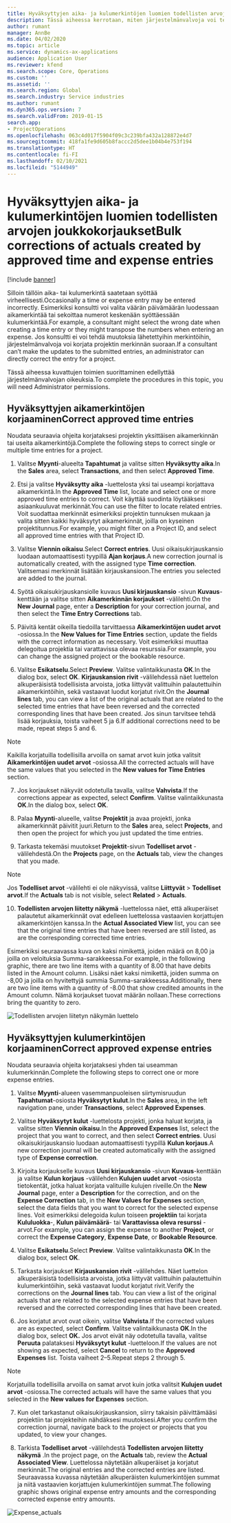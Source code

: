 ```yaml
---
title: Hyväksyttyjen aika- ja kulumerkintöjen luomien todellisten arvojen joukkokorjaukset
description: Tässä aiheessa kerrotaan, miten järjestelmänvalvoja voi tehdä yksittäisiä korjauksia tai joukkokorjauksia aiemmin hyväksyttyihin aika- tai kulumerkintöihin, jos laskutus ei ole valmis.
author: rumant
manager: AnnBe
ms.date: 04/02/2020
ms.topic: article
ms.service: dynamics-ax-applications
audience: Application User
ms.reviewer: kfend
ms.search.scope: Core, Operations
ms.custom: ''
ms.assetid: ''
ms.search.region: Global
ms.search.industry: Service industries
ms.author: rumant
ms.dyn365.ops.version: 7
ms.search.validFrom: 2019-01-15
search.app:
- ProjectOperations
ms.openlocfilehash: 063c4d017f5904f09c3c239bfa432a128872e4d7
ms.sourcegitcommit: 418fa1fe9d605b8faccc2d5dee1b04b4e753f194
ms.translationtype: HT
ms.contentlocale: fi-FI
ms.lasthandoff: 02/10/2021
ms.locfileid: "5144949"
---
```

# <a name="bulk-corrections-of-actuals-created-by-approved-time-and-expense-entries"></a><span data-ttu-id="52187-103">Hyväksyttyjen aika- ja kulumerkintöjen luomien todellisten arvojen joukkokorjaukset</span><span class="sxs-lookup"><span data-stu-id="52187-103">Bulk corrections of actuals created by approved time and expense entries</span></span>

[!include [banner](../includes/psa-now-project-operations.md)]

<span data-ttu-id="52187-104">Silloin tällöin aika- tai kulumerkintä saatetaan syöttää virheellisesti.</span><span class="sxs-lookup"><span data-stu-id="52187-104">Occasionally a time or expense entry may be entered incorrectly.</span></span> <span data-ttu-id="52187-105">Esimerkiksi konsultti voi valita väärän päivämäärän luodessaan aikamerkintää tai sekoittaa numerot keskenään syöttäessään kulumerkintää.</span><span class="sxs-lookup"><span data-stu-id="52187-105">For example, a consultant might select the wrong date when creating a time entry or they might transpose the numbers when entering an expense.</span></span> <span data-ttu-id="52187-106">Jos konsultti ei voi tehdä muutoksia lähetettyihin merkintöihin, järjestelmänvalvoja voi korjata projektin merkinnän suoraan.</span><span class="sxs-lookup"><span data-stu-id="52187-106">If a consultant can’t make the updates to the submitted entries, an administrator can directly correct the entry for a project.</span></span>

<span data-ttu-id="52187-107">Tässä aiheessa kuvattujen toimien suorittaminen edellyttää järjestelmänvalvojan oikeuksia.</span><span class="sxs-lookup"><span data-stu-id="52187-107">To complete the procedures in this topic, you will need Administrator permissions.</span></span>

## <a name="correct-approved-time-entries"></a><span data-ttu-id="52187-108">Hyväksyttyjen aikamerkintöjen korjaaminen</span><span class="sxs-lookup"><span data-stu-id="52187-108">Correct approved time entries</span></span>     

<span data-ttu-id="52187-109">Noudata seuraavia ohjeita korjataksesi projektin yksittäisen aikamerkinnän tai useita aikamerkintöjä.</span><span class="sxs-lookup"><span data-stu-id="52187-109">Complete the following steps to correct single or multiple time entries for a project.</span></span>

1. <span data-ttu-id="52187-110">Valitse **Myynti**-alueelta **Tapahtumat** ja valitse sitten **Hyväksytty aika**.</span><span class="sxs-lookup"><span data-stu-id="52187-110">In the **Sales** area, select **Transactions**, and then select **Approved Time**.</span></span> 

2. <span data-ttu-id="52187-111">Etsi ja valitse **Hyväksytty aika** -luettelosta yksi tai useampi korjattava aikamerkintä.</span><span class="sxs-lookup"><span data-stu-id="52187-111">In the **Approved Time** list, locate and select one or more approved time entries to correct.</span></span> <span data-ttu-id="52187-112">Voit käyttää suodinta löytääksesi asiaankuuluvat merkinnät.</span><span class="sxs-lookup"><span data-stu-id="52187-112">You can use the filter to locate related entries.</span></span> <span data-ttu-id="52187-113">Voit suodattaa merkinnät esimerkiksi projektin tunnuksen mukaan ja valita sitten kaikki hyväksytyt aikamerkinnät, joilla on kyseinen projektitunnus.</span><span class="sxs-lookup"><span data-stu-id="52187-113">For example, you might filter on a Project ID, and select all approved time entries with that Project ID.</span></span>

3. <span data-ttu-id="52187-114">Valitse **Viennin oikaisu**.</span><span class="sxs-lookup"><span data-stu-id="52187-114">Select **Correct entries**.</span></span> <span data-ttu-id="52187-115">Uusi oikaisukirjauskansio luodaan automaattisesti tyypillä **Ajan korjaus**.</span><span class="sxs-lookup"><span data-stu-id="52187-115">A new correction journal is automatically created, with the assigned type **Time correction**.</span></span> <span data-ttu-id="52187-116">Valitsemasi merkinnät lisätään kirjauskansioon.</span><span class="sxs-lookup"><span data-stu-id="52187-116">The entries you selected are added to the journal.</span></span> 

4. <span data-ttu-id="52187-117">Syötä oikaisukirjauskansiolle kuvaus **Uusi kirjauskansio** -sivun **Kuvaus**-kenttään ja valitse sitten **Aikamerkinnän korjaukset** -välilehti.</span><span class="sxs-lookup"><span data-stu-id="52187-117">On the **New Journal** page, enter a **Description** for your correction journal, and then select the **Time Entry Corrections** tab.</span></span>  
5. <span data-ttu-id="52187-118">Päivitä kentät oikeilla tiedoilla tarvittaessa **Aikamerkintöjen uudet arvot** -osiossa.</span><span class="sxs-lookup"><span data-stu-id="52187-118">In the **New Values for Time Entries** section, update the fields with the correct information as necessary.</span></span> <span data-ttu-id="52187-119">Voit esimerkiksi muuttaa delegoitua projektia tai varattavissa olevaa resurssia.</span><span class="sxs-lookup"><span data-stu-id="52187-119">For example, you can change the assigned project or the bookable resource.</span></span>

6. <span data-ttu-id="52187-120">Valitse **Esikatselu**.</span><span class="sxs-lookup"><span data-stu-id="52187-120">Select **Preview**.</span></span> <span data-ttu-id="52187-121">Valitse valintaikkunasta **OK**.</span><span class="sxs-lookup"><span data-stu-id="52187-121">In the dialog box, select **OK**.</span></span> <span data-ttu-id="52187-122">**Kirjauskansion rivit** -välilehdessä näet luettelon alkuperäisistä todellisista arvoista, jotka liittyvät valittuihin palautettuihin aikamerkintöihin, sekä vastaavat luodut korjatut rivit.</span><span class="sxs-lookup"><span data-stu-id="52187-122">On the **Journal lines** tab, you can view a list of the original actuals that are related to the selected time entries that have been reversed and the corrected corresponding lines that have been created.</span></span> <span data-ttu-id="52187-123">Jos sinun tarvitsee tehdä lisää korjauksia, toista vaiheet 5 ja 6.</span><span class="sxs-lookup"><span data-stu-id="52187-123">If additional corrections need to be made, repeat steps 5 and 6.</span></span> 

> [!NOTE]
> <span data-ttu-id="52187-124">Kaikilla korjatuilla todellisilla arvoilla on samat arvot kuin jotka valitsit **Aikamerkintöjen uudet arvot** -osiossa.</span><span class="sxs-lookup"><span data-stu-id="52187-124">All the corrected actuals will have the same values that you selected in the **New values for Time Entries** section.</span></span>

7. <span data-ttu-id="52187-125">Jos korjaukset näkyvät odotetulla tavalla, valitse **Vahvista**.</span><span class="sxs-lookup"><span data-stu-id="52187-125">If the corrections appear as expected, select **Confirm**.</span></span> <span data-ttu-id="52187-126">Valitse valintaikkunasta **OK**.</span><span class="sxs-lookup"><span data-stu-id="52187-126">In the dialog box, select **OK**.</span></span>

8. <span data-ttu-id="52187-127">Palaa **Myynti**-alueelle, valitse **Projektit** ja avaa projekti, jonka aikamerkinnät päivitit juuri.</span><span class="sxs-lookup"><span data-stu-id="52187-127">Return to the **Sales** area, select **Projects**, and then open the project for which you just updated the time entries.</span></span> 

9. <span data-ttu-id="52187-128">Tarkasta tekemäsi muutokset **Projektit**-sivun **Todelliset arvot** -välilehdestä.</span><span class="sxs-lookup"><span data-stu-id="52187-128">On the **Projects** page, on the **Actuals** tab, view the changes that you made.</span></span> 

> [!NOTE]
> <span data-ttu-id="52187-129">Jos **Todelliset arvot** -välilehti ei ole näkyvissä, valitse **Liittyvät** > **Todelliset arvot**.</span><span class="sxs-lookup"><span data-stu-id="52187-129">If the **Actuals** tab is not visible, select **Related** > **Actuals**.</span></span>  

10. <span data-ttu-id="52187-130">**Todellisten arvojen liitetty näkymä** -luettelossa näet, että alkuperäiset palautetut aikamerkinnät ovat edelleen luettelossa vastaavien korjattujen aikamerkintöjen kanssa.</span><span class="sxs-lookup"><span data-stu-id="52187-130">In the **Actual Associated View** list, you can see that the original time entries that have been reversed are still listed, as are the corresponding corrected time entries.</span></span> 

<span data-ttu-id="52187-131">Esimerkiksi seuraavassa kuva on kaksi nimikettä, joiden määrä on 8,00 ja joilla on veloituksia Summa-sarakkeessa.</span><span class="sxs-lookup"><span data-stu-id="52187-131">For example, in the following graphic, there are two line items with a quantity of 8.00 that have debits listed in the Amount column.</span></span> <span data-ttu-id="52187-132">Lisäksi näet kaksi nimikettä, joiden summa on -8,00 ja joilla on hyvitettyjä summia Summa-sarakkeessa.</span><span class="sxs-lookup"><span data-stu-id="52187-132">Additionally, there are two line items with a quantity of -8.00 that show credited amounts in the Amount column.</span></span> <span data-ttu-id="52187-133">Nämä korjaukset tuovat määrän nollaan.</span><span class="sxs-lookup"><span data-stu-id="52187-133">These corrections bring the quantity to zero.</span></span>

![Todellisten arvojen liitetyn näkymän luettelo](https://github.com/MicrosoftDocs/dynamics-365-customer-engagement-pr/blob/bulk-corrections-actuals-created-by-approved-time-expense-entries.md/time-actuals.png)
 
## <a name="correct-approved-expense-entries"></a><span data-ttu-id="52187-135">Hyväksyttyjen kulumerkintöjen korjaaminen</span><span class="sxs-lookup"><span data-stu-id="52187-135">Correct approved expense entries</span></span>

<span data-ttu-id="52187-136">Noudata seuraavia ohjeita korjataksesi yhden tai useamman kulumerkinnän.</span><span class="sxs-lookup"><span data-stu-id="52187-136">Complete the following steps to correct one or more expense entries.</span></span> 

1. <span data-ttu-id="52187-137">Valitse **Myynti**-alueen vasemmanpuoleisen siirtymisruudun **Tapahtumat**-osiosta **Hyväksytyt kulut**.</span><span class="sxs-lookup"><span data-stu-id="52187-137">In the **Sales** area, in the left navigation pane, under **Transactions**, select **Approved Expenses**.</span></span>

2. <span data-ttu-id="52187-138">Valitse **Hyväksytyt kulut** -luettelosta projekti, jonka haluat korjata, ja valitse sitten **Viennin oikaisu**.</span><span class="sxs-lookup"><span data-stu-id="52187-138">In the **Approved Expenses** list, select the project that you want to correct, and then select **Correct entries**.</span></span> <span data-ttu-id="52187-139">Uusi oikaisukirjauskansio luodaan automaattisesti tyypillä **Kulun korjaus**.</span><span class="sxs-lookup"><span data-stu-id="52187-139">A new correction journal will be created automatically with the assigned type of **Expense correction**.</span></span> 

3. <span data-ttu-id="52187-140">Kirjoita korjaukselle kuvaus **Uusi kirjauskansio** -sivun **Kuvaus**-kenttään ja valitse **Kulun korjaus** -välilehden **Kulujen uudet arvot** -osiosta tietokentät, jotka haluat korjata valituille kulujen riveille.</span><span class="sxs-lookup"><span data-stu-id="52187-140">On the **New Journal** page, enter a **Description** for the correction, and on the **Expense Correction** tab, in the **New Values for Expenses** section, select the data fields that you want to correct for the selected expense lines.</span></span> <span data-ttu-id="52187-141">Voit esimerkiksi delegoida kulun toiseen **projektiin** tai korjata **Kululuokka**-, **Kulun päivämäärä**- tai **Varattavissa oleva resurssi** -arvot.</span><span class="sxs-lookup"><span data-stu-id="52187-141">For example, you can assign the expense to another **Project**, or correct the **Expense Category**, **Expense Date**, or **Bookable Resource**.</span></span>

4. <span data-ttu-id="52187-142">Valitse **Esikatselu**.</span><span class="sxs-lookup"><span data-stu-id="52187-142">Select **Preview**.</span></span> <span data-ttu-id="52187-143">Valitse valintaikkunasta **OK**.</span><span class="sxs-lookup"><span data-stu-id="52187-143">In the dialog box, select **OK**.</span></span> 

5. <span data-ttu-id="52187-144">Tarkasta korjaukset **Kirjauskansion rivit** -välilehdes. Näet luettelon alkuperäisistä todellisista arvoista, jotka liittyvät valittuihin palautettuihin kulumerkintöihin, sekä vastaavat luodut korjatut rivit.</span><span class="sxs-lookup"><span data-stu-id="52187-144">Verify the corrections on the **Journal lines** tab. You can view a list of the original actuals that are related to the selected expense entries that have been reversed and the corrected corresponding lines that have been created.</span></span>

6. <span data-ttu-id="52187-145">Jos korjatut arvot ovat oikein, valitse **Vahvista**.</span><span class="sxs-lookup"><span data-stu-id="52187-145">If the corrected values are as expected, select **Confirm**.</span></span> <span data-ttu-id="52187-146">Valitse valintaikkunasta **OK**.</span><span class="sxs-lookup"><span data-stu-id="52187-146">In the dialog box, select **OK.**</span></span> <span data-ttu-id="52187-147">Jos arvot eivät näy odotetulla tavalla, valitse **Peruuta** palataksesi **Hyväksytyt kulut** -luetteloon.</span><span class="sxs-lookup"><span data-stu-id="52187-147">If the values are not showing as expected, select **Cancel** to return to the **Approved Expenses** list.</span></span> <span data-ttu-id="52187-148">Toista vaiheet 2–5.</span><span class="sxs-lookup"><span data-stu-id="52187-148">Repeat steps 2 through 5.</span></span> 

> [!NOTE]
> <span data-ttu-id="52187-149">Korjatuilla todellisilla arvoilla on samat arvot kuin jotka valitsit **Kulujen uudet arvot** -osiossa.</span><span class="sxs-lookup"><span data-stu-id="52187-149">The corrected actuals will have the same values that you selected in the **New values for Expenses** section.</span></span>

7. <span data-ttu-id="52187-150">Kun olet tarkastanut oikaisukirjauskansion, siirry takaisin päivittämääsi projektiin tai projekteihin nähdäksesi muutoksesi.</span><span class="sxs-lookup"><span data-stu-id="52187-150">After you confirm the correction journal, navigate back to the project or projects that you updated, to view your changes.</span></span>  

8. <span data-ttu-id="52187-151">Tarkista **Todelliset arvot** -välilehdestä **Todellisten arvojen liitetty näkymä** .</span><span class="sxs-lookup"><span data-stu-id="52187-151">In the project page, on the **Actuals** tab, review the **Actual Associated View**.</span></span> <span data-ttu-id="52187-152">Luettelossa näytetään alkuperäiset ja korjatut merkinnät.</span><span class="sxs-lookup"><span data-stu-id="52187-152">The original entries and the corrected entries are listed.</span></span> <span data-ttu-id="52187-153">Seuraavassa kuvassa näytetään alkuperäisten kulumerkintöjen summat ja niitä vastaavien korjattujen kulumerkintöjen summat.</span><span class="sxs-lookup"><span data-stu-id="52187-153">The following graphic shows original expense entry amounts and the corresponding corrected expense entry amounts.</span></span> 

![Expense_actuals](https://user-images.githubusercontent.com/60806505/77122219-4cd52900-69fa-11ea-8349-ccd2ffebf640.png)
